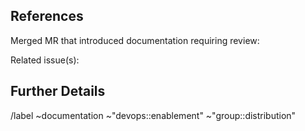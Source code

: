 <!-- This issue requests a technical writer review as required for documentation
     content that was merged without one. -->

<!-- NOTE: Please add a DevOps stage label (format `devops:<stage_name>`)
     and assign the technical writer who is
     [listed for that stage](https://about.gitlab.com/handbook/product/categories/#devops-stages). -->

## References

Merged MR that introduced documentation requiring review:

Related issue(s):

## Further Details

<!-- Any additional context, questions, or notes for the technical writer. -->


/label ~documentation ~"devops::enablement" ~"group::distribution"
